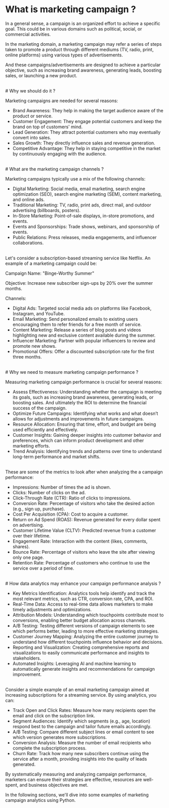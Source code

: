 # What is marketing campaign ?

In a general sense, a campaign is an organized effort to achieve a specific goal. This could be in various domains such as political, social, or commercial activities. 

In the marketing domain, a marketing campaign may refer a series of steps taken to promote a product through different mediums (TV, radio, print, online platforms) using various types of advertisements. 

And these campaigns/advertisements are designed to achieve a particular objective, such as increasing brand awareness, generating leads, boosting sales, or launching a new product.

<br/>
# Why we should do it ?

Marketing campaigns are needed for several reasons:

- Brand Awareness: They help in making the target audience aware of the product or service.
- Customer Engagement: They engage potential customers and keep the brand on top of customers' mind.
- Lead Generation: They attract potential customers who may eventually convert into sales.
- Sales Growth: They directly influence sales and revenue generation.
- Competitive Advantage: They help in staying competitive in the market by continuously engaging with the audience.

<br/>
# What are the marketing campaign channels ?

Marketing campaigns typically use a mix of the following channels:

- Digital Marketing: Social media, email marketing, search engine optimization (SEO), search engine marketing (SEM), content marketing, and online ads.
- Traditional Marketing: TV, radio, print ads, direct mail, and outdoor advertising (billboards, posters).
- In-Store Marketing: Point-of-sale displays, in-store promotions, and events.
- Events and Sponsorships: Trade shows, webinars, and sponsorship of events.
- Public Relations: Press releases, media engagements, and influencer collaborations.

<br/>
Let's consider a subscription-based streaming service like Netflix. An example of a marketing campaign could be:

Campaign Name: "Binge-Worthy Summer"

Objective: Increase new subscriber sign-ups by 20% over the summer months.

Channels:

- Digital Ads: Targeted social media ads on platforms like Facebook, Instagram, and YouTube.
- Email Marketing: Send personalized emails to existing users encouraging them to refer friends for a free month of service.
- Content Marketing: Release a series of blog posts and videos highlighting new and exclusive content available during the summer.
- Influencer Marketing: Partner with popular influencers to review and promote new shows.
- Promotional Offers: Offer a discounted subscription rate for the first three months.

<br/>
# Why we need to measure marketing campaign performance ?

Measuring marketing campaign performance is crucial for several reasons:

- Assess Effectiveness: Understanding whether the campaign is meeting its goals, such as increasing brand awareness, generating leads, or boosting sales. And ultimately the ROI to determine the financial success of the campaign.
- Optimize Future Campaigns: Identifying what works and what doesn’t allows for adjustments and improvements in future campaigns.
- Resource Allocation: Ensuring that time, effort, and budget are being used efficiently and effectively.
- Customer Insights: Gaining deeper insights into customer behavior and preferences, which can inform product development and other marketing efforts.
- Trend Analysis: Identifying trends and patterns over time to understand long-term performance and market shifts.

<br/>
These are some of the metrics to look after when analyzing the a campaign performance:

- Impressions: Number of times the ad is shown.
- Clicks: Number of clicks on the ad.
- Click-Through Rate (CTR): Ratio of clicks to impressions.
- Conversion Rate: Percentage of visitors who take the desired action (e.g., sign up, purchase).
- Cost Per Acquisition (CPA): Cost to acquire a customer.
- Return on Ad Spend (ROAS): Revenue generated for every dollar spent on advertising.
- Customer Lifetime Value (CLTV): Predicted revenue from a customer over their lifetime.
- Engagement Rate: Interaction with the content (likes, comments, shares).
- Bounce Rate: Percentage of visitors who leave the site after viewing only one page.
- Retention Rate: Percentage of customers who continue to use the service over a period of time.

<br/>
# How data analytics may enhance your campaign performance analysis ?

- Key Metrics Identification: Analytics tools help identify and track the most relevant metrics, such as CTR, conversion rate, CPA, and ROI.
- Real-Time Data: Access to real-time data allows marketers to make timely adjustments and optimizations.
- Attribution Models: Understanding which touchpoints contribute most to conversions, enabling better budget allocation across channels.
- A/B Testing: Testing different versions of campaign elements to see which performs better, leading to more effective marketing strategies.
- Customer Journey Mapping: Analyzing the entire customer journey to understand how different touchpoints influence behavior and decisions.
- Reporting and Visualization: Creating comprehensive reports and visualizations to easily communicate performance and insights to stakeholders.
- Automated Insights: Leveraging AI and machine learning to automatically generate insights and recommendations for campaign improvement.

<br/>
Consider a simple example of an email marketing campaign aimed at increasing subscriptions for a streaming service. By using analytics, you can:

- Track Open and Click Rates: Measure how many recipients open the email and click on the subscription link.
- Segment Audiences: Identify which segments (e.g., age, location) respond best to the campaign and tailor future emails accordingly.
- A/B Testing: Compare different subject lines or email content to see which version generates more subscriptions.
- Conversion Analysis: Measure the number of email recipients who complete the subscription process.
- Churn Rate: Track how many new subscribers continue using the service after a month, providing insights into the quality of leads generated.

By systematically measuring and analyzing campaign performance, marketers can ensure their strategies are effective, resources are well-spent, and business objectives are met. 

In the following sections, we'll dive into some examples of marketing campaign analytics using Python.